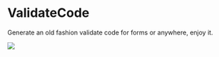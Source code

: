 # ValidateCode

Generate an old fashion validate code for forms or anywhere, enjoy it.

![](https://hillpics.oss-cn-shenzhen.aliyuncs.com/code_learning/20210220153130.png)